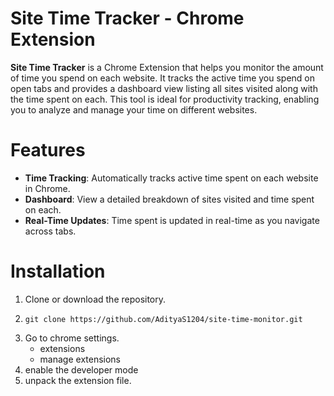 # Site Time Tracker - Chrome Extension

**Site Time Tracker** is a Chrome Extension that helps you monitor the amount of time you spend on each website. It tracks the active time you spend on open tabs and provides a dashboard view listing all sites visited along with the time spent on each. This tool is ideal for productivity tracking, enabling you to analyze and manage your time on different websites.

# Features

- **Time Tracking**: Automatically tracks active time spent on each website in Chrome.
- **Dashboard**: View a detailed breakdown of sites visited and time spent on each.
- **Real-Time Updates**: Time spent is updated in real-time as you navigate across tabs.

# Installation

1. Clone or download the repository.
2. ```
   git clone https://github.com/AdityaS1204/site-time-monitor.git
3. Go to chrome settings.
   - extensions
   - manage extensions
4. enable the developer mode
5. unpack the extension file.
